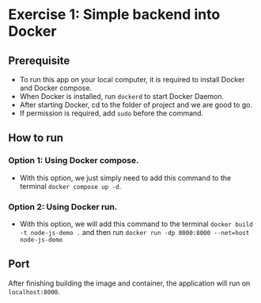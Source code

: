 # Exercise 1:  Simple backend into Docker

## Prerequisite
- To run this app on your local computer, it is required to install Docker and Docker compose.
- When Docker is installed, run `dockerd` to start Docker Daemon.
- After starting Docker, cd to the folder of project and we are good to go.
- If permission is required, add `sudo` before the command.

## How to run
### Option 1: Using Docker compose.
- With this option, we just simply need to add this command to the terminal `docker compose up -d`.

### Option 2: Using Docker run.
- With this option, we will add this command to the terminal `docker build -t node-js-demo .` and then run `docker run -dp 8000:8000 --net=host node-js-demo`

## Port
After finishing building the image and container, the application will run on `localhost:8000`.
